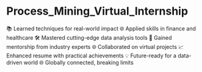 # Process_Mining_Virtual_Internship
📚 Learned techniques for real-world impact 🌐 Applied skills in finance and healthcare 🛠️ Mastered cutting-edge data analysis tools 🤝 Gained mentorship from industry experts 🌐 Collaborated on virtual projects 📈 Enhanced resume with practical achievements 💡 Future-ready for a data-driven world 🌐 Globally connected, breaking limits
